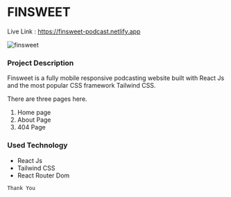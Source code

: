 # FINSWEET

Live Link : https://finsweet-podcast.netlify.app

<img src="https://res.cloudinary.com/arif5577/image/upload/v1677904399/Shopping-cart/Untitled_design_3_vwq2xm.png" alt="finsweet" />

### Project Description

Finsweet is a fully mobile responsive podcasting website built with React Js and the most popular CSS framework Tailwind CSS.

There are three pages here.

1. Home page
2. About Page
3. 404 Page

### Used Technology

- React Js
- Tailwind CSS
- React Router Dom

`Thank You`
